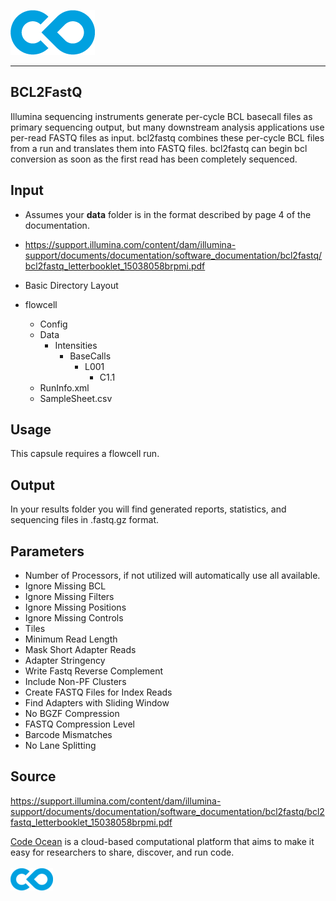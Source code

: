 [![Code Ocean Logo](images/CO_logo_135x72.png)](http://codeocean.com/product)

<hr>
  
##  BCL2FastQ

Illumina sequencing instruments generate per-cycle BCL basecall files as primary
sequencing output, but many downstream analysis applications use per-read FASTQ
files as input. bcl2fastq combines these per-cycle BCL files from a run and translates
them into FASTQ files. bcl2fastq can begin bcl conversion as soon as the first read has
been completely sequenced.

## Input

- Assumes your **data** folder is in the format described by page 4 of the documentation.
- https://support.illumina.com/content/dam/illumina-support/documents/documentation/software_documentation/bcl2fastq/bcl2fastq_letterbooklet_15038058brpmi.pdf

- Basic Directory Layout

- flowcell
    - Config
    - Data
        - Intensities
            - BaseCalls
                - L001
                    - C1.1 
    - RunInfo.xml
    - SampleSheet.csv

    
## Usage

This capsule requires a flowcell run.

## Output

In your results folder you will find generated reports, statistics, and sequencing files in .fastq.gz format.

      
## Parameters

- Number of Processors, if not utilized will automatically use all available.
- Ignore Missing BCL 
- Ignore Missing Filters
- Ignore Missing Positions
- Ignore Missing Controls
- Tiles 
- Minimum Read Length
- Mask Short Adapter Reads
- Adapter Stringency
- Write Fastq Reverse Complement
- Include Non-PF Clusters
- Create FASTQ Files for Index Reads
- Find Adapters with Sliding Window
- No BGZF Compression
- FASTQ Compression Level
- Barcode Mismatches
- No Lane Splitting

## Source

https://support.illumina.com/content/dam/illumina-support/documents/documentation/software_documentation/bcl2fastq/bcl2fastq_letterbooklet_15038058brpmi.pdf

[Code Ocean](https://codeocean.com/) is a cloud-based computational platform that aims to make it easy for researchers to share, discover, and run code.<br /><br />
[![Code Ocean Logo](images/CO_logo_68x36.png)](https://www.codeocean.com)
